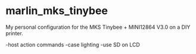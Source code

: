 # marlin_mks_tinybee

My personal configuration for the MKS Tinybee + MINI12864 V3.0 on a DIY printer. 

-host action commands
-case lighting
-use SD on LCD
